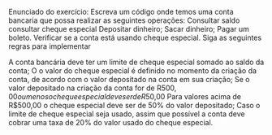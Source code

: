 Enunciado do exercício:
Escreva um código onde temos uma conta bancaria que possa realizar as seguintes operações:
Consultar saldo
consultar cheque especial
Depositar dinheiro;
Sacar dinheiro;
Pagar um boleto.
Verificar se a conta está usando cheque especial.
Siga as seguintes regras para implementar

A conta bancária deve ter um limite de cheque especial somado ao saldo da conta;
O o valor do cheque especial é definido no momento da criação da conta, de acordo com o valor depositado na conta em sua criação;
Se o valor depositado na criação da conta for de R$500,00 ou menos o cheque especial deve ser de R$50,00
Para valores acima de R$500,00 o cheque especial deve ser de 50% do valor depositado;
Caso o limite de cheque especial seja usado, assim que possível a conta deve cobrar uma taxa de 20% do valor usado do cheque especial.